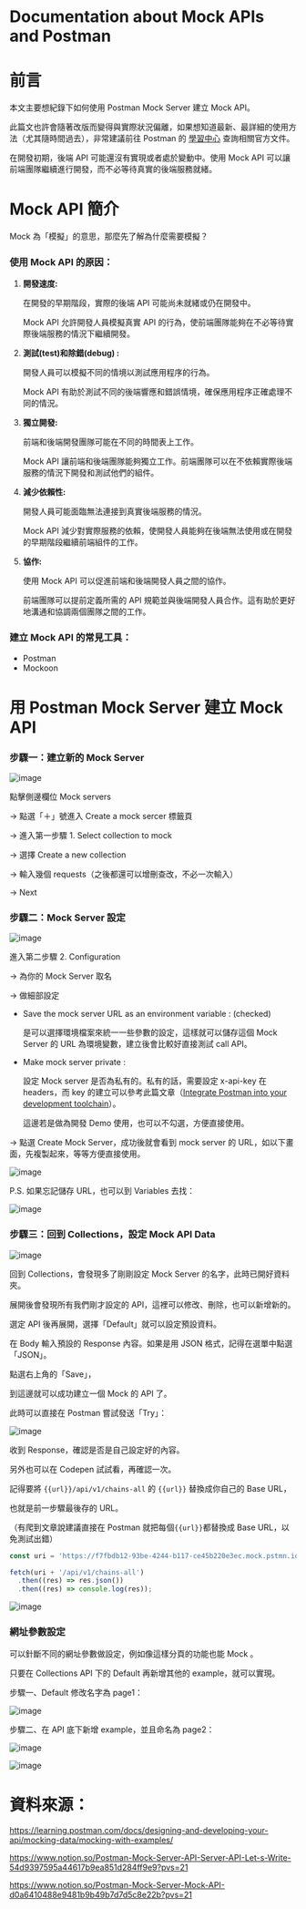 # Documentation about Mock APIs and Postman

# 前言

本文主要想紀錄下如何使用 Postman Mock Server 建立 Mock API。

此篇文也許會隨著改版而變得與實際狀況偏離，如果想知道最新、最詳細的使用方法（尤其隨時間過去），非常建議前往 Postman 的 [學習中心](https://learning.postman.com/docs/introduction/overview/) 查詢相關官方文件。

在開發初期，後端 API 可能還沒有實現或者處於變動中。使用 Mock API 可以讓前端團隊繼續進行開發，而不必等待真實的後端服務就緒。

# Mock API 簡介

Mock 為「模擬」的意思，那麼先了解為什麼需要模擬？

### 使用 Mock API 的原因：

1. **開發速度:**

   在開發的早期階段，實際的後端 API 可能尚未就緒或仍在開發中。

   Mock API 允許開發人員模擬真實 API 的行為，使前端團隊能夠在不必等待實際後端服務的情況下繼續開發。

2. **測試(test)和除錯(debug) :**

   開發人員可以模擬不同的情境以測試應用程序的行為。

   Mock API 有助於測試不同的後端響應和錯誤情境，確保應用程序正確處理不同的情況。

3. **獨立開發:**

   前端和後端開發團隊可能在不同的時間表上工作。

   Mock API 讓前端和後端團隊能夠獨立工作。前端團隊可以在不依賴實際後端服務的情況下開發和測試他們的組件。

4. **減少依賴性:**

   開發人員可能面臨無法連接到真實後端服務的情況。

   Mock API 減少對實際服務的依賴，使開發人員能夠在後端無法使用或在開發的早期階段繼續前端組件的工作。

5. **協作:**

   使用 Mock API 可以促進前端和後端開發人員之間的協作。

   前端團隊可以提前定義所需的 API 規範並與後端開發人員合作。這有助於更好地溝通和協調兩個團隊之間的工作。

### 建立 Mock API 的常見工具：

- Postman
- Mockoon

# 用 Postman Mock Server 建立 Mock API

### 步驟一：建立新的 Mock Server

![image](https://github.com/CAFECA-IO/KnowledgeManagement/assets/105651918/88656d17-28da-4502-ba75-01dc670e2d42)

點擊側邊欄位 Mock servers

→ 點選「＋」號進入 Create a mock sercer 標籤頁

→ 進入第一步驟 1. Select collection to mock

→ 選擇 Create a new collection

→ 輸入幾個 requests（之後都還可以增刪查改，不必一次輸入）

→ Next

### 步驟二：Mock Server 設定

![image](https://github.com/CAFECA-IO/KnowledgeManagement/assets/105651918/6fded496-d8c9-4c2c-9a74-e2ad0a867162)

進入第二步驟 2. Configuration

→ 為你的 Mock Server 取名

→ 做細部設定

- Save the mock server URL as an environment variable : (checked)

  是可以選擇環境檔案來統一一些參數的設定，這樣就可以儲存這個 Mock Server 的 URL 為環境變數，建立後會比較好直接測試 call API。

- Make mock server private :

  設定 Mock server 是否為私有的。私有的話，需要設定 x-api-key 在 headers，而 key 的建立可以參考此篇文章（[Integrate Postman into your development toolchain](https://learning.postman.com/docs/developer/intro-api/)）。

  這邊若是做為開發 Demo 使用，也可以不勾選，方便直接使用。

→ 點選 Create Mock Server，成功後就會看到 mock server 的 URL，如以下畫面，先複製起來，等等方便直接使用。

![image](https://github.com/CAFECA-IO/KnowledgeManagement/assets/105651918/5bc8df87-4ca6-4c79-b23b-7db1e88d2b34)

P.S. 如果忘記儲存 URL，也可以到 Variables 去找：

![image](https://github.com/CAFECA-IO/KnowledgeManagement/assets/105651918/597ef56c-5c16-44fa-9d6c-3fe121b633be)

### 步驟三：回到 Collections，設定 Mock API Data

![image](https://github.com/CAFECA-IO/KnowledgeManagement/assets/105651918/3fb0161a-7823-415b-b15e-65f29d33b3e7)

回到 Collections，會發現多了剛剛設定 Mock Server 的名字，此時已開好資料夾。

展開後會發現所有我們剛才設定的 API，這裡可以修改、刪除，也可以新增新的。

選定 API 後再展開，選擇「Default」就可以設定預設資料。

在 Body 輸入預設的 Response 內容。如果是用 JSON 格式，記得在選單中點選「JSON」。

點選右上角的「Save」，

到這邊就可以成功建立一個 Mock 的 API 了。

此時可以直接在 Postman 嘗試發送「Try」：

![image](https://github.com/CAFECA-IO/KnowledgeManagement/assets/105651918/04b6ddac-bffd-406b-9409-176f5ce7380d)

收到 Response，確認是否是自己設定好的內容。

另外也可以在 Codepen 試試看，再確認一次。

記得要將 `{{url}}/api/v1/chains-all` 的 `{{url}}` 替換成你自己的 Base URL，

也就是前一步驟最後存的 URL。

（有爬到文章說建議直接在 Postman 就把每個`{{url}}`都替換成 Base URL，以免測試出錯）

```javascript
const uri = 'https://f7fbdb12-93be-4244-b117-ce45b220e3ec.mock.pstmn.io';

fetch(uri + '/api/v1/chains-all')
  .then((res) => res.json())
  .then((res) => console.log(res));
```

![image](https://github.com/CAFECA-IO/KnowledgeManagement/assets/105651918/96e720ff-7e6f-4c74-b2c9-c16201269f85)

### 網址參數設定

可以針斷不同的網址參數做設定，例如像這樣分頁的功能也能 Mock 。

只要在 Collections API 下的 Default 再新增其他的 example，就可以實現。

步驟一、Default 修改名字為 page1：

![image](https://github.com/CAFECA-IO/KnowledgeManagement/assets/105651918/07dfaec0-fc54-413b-b832-5411eaa6eecb)

步驟二、在 API 底下新增 example，並且命名為 page2：

![image](https://github.com/CAFECA-IO/KnowledgeManagement/assets/105651918/136295af-cc1f-48a8-8ac8-857ad18be34c)

![image](https://github.com/CAFECA-IO/KnowledgeManagement/assets/105651918/d66e6cd5-ab62-46ad-92c6-517d14ab2366)

# 資料來源：

https://learning.postman.com/docs/designing-and-developing-your-api/mocking-data/mocking-with-examples/

https://www.notion.so/Postman-Mock-Server-API-Server-API-Let-s-Write-54d9397595a44617b9ea851d284ff9e9?pvs=21

https://www.notion.so/Postman-Mock-Server-Mock-API-d0a6410488e9481b9b49b7d7d5c8e22b?pvs=21

